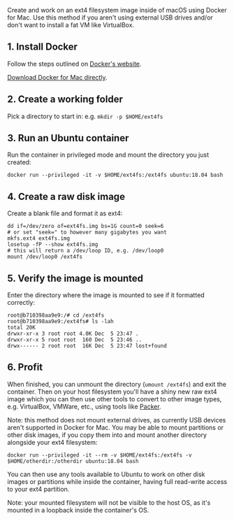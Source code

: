 Create and work on an ext4 filesystem image inside of macOS using Docker for Mac. Use this method if you aren't using external USB drives and/or don't want to install a fat VM like VirtualBox.

## 1. Install Docker
Follow the steps outlined on [Docker's website](https://docs.docker.com/docker-for-mac/install/).

[Download Docker for Mac directly](https://download.docker.com/mac/stable/Docker.dmg).

## 2. Create a working folder
Pick a directory to start in: e.g. `mkdir -p $HOME/ext4fs`

## 3. Run an Ubuntu container
Run the container in privileged mode and mount the directory you just created:
```
docker run --privileged -it -v $HOME/ext4fs:/ext4fs ubuntu:18.04 bash
```

## 4. Create a raw disk image
Create a blank file and format it as ext4:
```
dd if=/dev/zero of=ext4fs.img bs=1G count=0 seek=6
# or set "seek=" to however many gigabytes you want
mkfs.ext4 ext4fs.img
losetup -fP --show ext4fs.img
# this will return a /dev/loop ID, e.g. /dev/loop0
mount /dev/loop0 /ext4fs
```

## 5. Verify the image is mounted
Enter the directory where the image is mounted to see if it formatted correctly:
```
root@b710398aa9e9:/# cd /ext4fs
root@b710398aa9e9:/ext4fs# ls -lah
total 20K
drwxr-xr-x 3 root root 4.0K Dec  5 23:47 .
drwxr-xr-x 5 root root  160 Dec  5 23:46 ..
drwx------ 2 root root  16K Dec  5 23:47 lost+found
```

## 6. Profit
When finished, you can unmount the directory (`umount /ext4fs`) and exit the container. Then on your host filesystem you'll have a shiny new raw ext4 image which you can then use other tools to convert to other image types, e.g. VirtualBox, VMWare, etc., using tools like [Packer](https://packer.io).

Note: this method does not mount external drives, as currently USB devices aren't supported in Docker for Mac. You may be able to mount partitions or other disk images, if you copy them into and mount another directory alongside your ext4 filesystem:
```
docker run --privileged -it --rm -v $HOME/ext4fs:/ext4fs -v $HOME/otherdir:/otherdir ubuntu:18.04 bash
```
You can then use any tools available to Ubuntu to work on other disk images or partitions while inside the container, having full read-write access to your ext4 partition.

Note: your mounted filesystem will not be visible to the host OS, as it's mounted in a loopback inside the container's OS.
